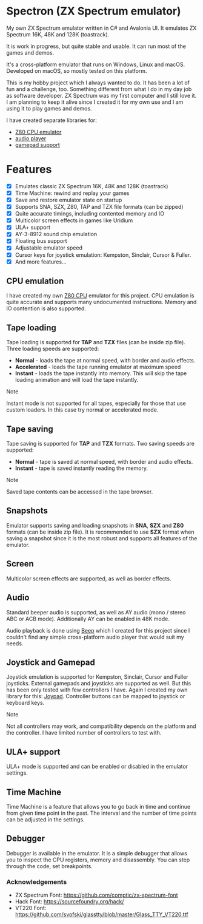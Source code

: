 # Spectron (ZX Spectrum emulator)
My own ZX Spectrum emulator written in C# and Avalonia UI. It emulates ZX Spectrum 16K, 48K and 128K (toastrack).

It is work in progress, but quite stable and usable. It can run most of the games and demos.

It's a cross-platform emulator that runs on Windows, Linux and macOS. Developed on macOS, so mostly tested
on this platform.

This is my hobby project which I always wanted to do. It has been a lot of fun and a challenge, too.
Something different from what I do in my day job as software developer. ZX Spectrum was my first computer and I still love it.
I am planning to keep it alive since I created it for my own use and I am using it to play games and demos.

I have created separate libraries for:
- [Z80 CPU emulator](https://github.com/oldbit-com/Z80.Spectron)
- [audio player](https://github.com/oldbit-com/Beep)
- [gamepad support](https://github.com/oldbit-com/Joypad)

# Features
- [x] Emulates classic ZX Spectrum 16K, 48K and 128K (toastrack)
- [x] Time Machine: rewind and replay your games
- [x] Save and restore emulator state on startup
- [x] Supports SNA, SZX, Z80, TAP and TZX file formats (can be zipped)
- [x] Quite accurate timings, including contented memory and IO
- [x] Multicolor screen effects in games like Uridium
- [x] ULA+ support
- [x] AY-3-8912 sound chip emulation
- [x] Floating bus support
- [x] Adjustable emulator speed
- [x] Cursor keys for joystick emulation: Kempston, Sinclair, Cursor & Fuller.
- [x] And more features...

## CPU emulation
I have created my own [Z80 CPU](https://github.com/oldbit-com/Z80/tree/spectron) emulator for this project. 
CPU emulation is quite accurate and supports many undocumented instructions. Memory and IO contention is also supported.

## Tape loading
Tape loading is supported for **TAP** and **TZX** files (can be inside zip file). Three loading speeds are supported:
- **Normal** - loads the tape at normal speed, with border and audio effects.
- **Accelerated** - loads the tape running emulator at maximum speed
- **Instant** - loads the tape instantly into memory. This will skip the tape loading animation and will load the tape instantly.

> [!NOTE]
> Instant mode is not supported for all tapes, especially for those that use custom loaders. In this case try normal or accelerated mode.

## Tape saving
Tape saving is supported for **TAP** and **TZX** formats. Two saving speeds are supported:
- **Normal** - tape is saved at normal speed, with border and audio effects.
- **Instant** - tape is saved instantly reading the memory.

> [!NOTE]
> Saved tape contents can be accessed in the tape browser.

## Snapshots
Emulator supports saving and loading snapshots in **SNA**, **SZX** and **Z80** formats (can be inside zip file).
It is recommended to use **SZX** format when saving a snapshot since it is the most robust and supports all features of the emulator.

## Screen
Multicolor screen effects are supported, as well as border effects.

## Audio
Standard beeper audio is supported, as well as AY audio (mono / stereo ABC or ACB mode).
Additionally AY can be enabled in 48K mode.

Audio playback is done using [Beep](https://github.com/oldbit-com/Beep) which I created for this 
project since I couldn't find any simple cross-platform audio player that would suit my needs.

## Joystick and Gamepad
Joystick emulation is supported for Kempston, Sinclair, Cursor and Fuller joysticks. External gamepads and joysticks 
are supported as well. But this has been only tested with few controllers I have. Again I created my own library for this:
[Joypad](https://github.com/oldbit-com/Joypad). Controller buttons can be mapped to joystick or keyboard keys.

> [!NOTE]
> Not all controllers may work, and compatibility depends on the platform and the controller. I have limited
> number of controllers to test with.

## ULA+ support
ULA+ mode is supported and can be enabled or disabled in the emulator settings.

## Time Machine
Time Machine is a feature that allows you to go back in time and continue from given time point in the past.
The interval and the number of time points can be adjusted in the settings.

## Debugger
Debugger is available in the emulator. It is a simple debugger that allows you to inspect the CPU registers, 
memory and disassembly. You can step through the code, set breakpoints.

### Acknowledgements
- ZX Spectrum Font: https://github.com/comptic/zx-spectrum-font
- Hack Font: https://sourcefoundry.org/hack/
- VT220 Font: https://github.com/svofski/glasstty/blob/master/Glass_TTY_VT220.ttf


